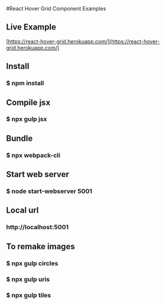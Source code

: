 #React Hover Grid Component Examples

## Live Example

[https://react-hover-grid.herokuapp.com/](https://react-hover-grid.herokuapp.com/)

## Install

### $ npm install

## Compile jsx

### $ npx gulp jsx

## Bundle

### $ npx webpack-cli

## Start web server

### $ node start-webserver 5001

## Local url

### http://localhost:5001

## To remake images

### $ npx gulp circles

### $ npx gulp uris

### $ npx gulp tiles
